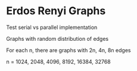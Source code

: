 # Erdos Renyi Graphs

Test serial vs parallel implementation

Graphs with random distribution of edges

For each n, there are graphs with 2n, 4n, 8n edges

n = 1024, 2048, 4096, 8192, 16384, 32768
